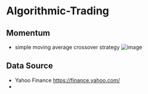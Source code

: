 # Algorithmic-Trading
## Momentum
- simple moving average crossover strategy
![image](https://user-images.githubusercontent.com/61807667/167508928-7f2981a2-f077-4515-ac48-fbb59ed812f7.png)
## Data Source
- Yahoo Finance https://finance.yahoo.com/
- 
